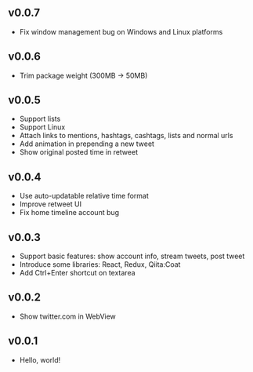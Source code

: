 ## v0.0.7
- Fix window management bug on Windows and Linux platforms

## v0.0.6
- Trim package weight (300MB -> 50MB)

## v0.0.5
- Support lists
- Support Linux
- Attach links to mentions, hashtags, cashtags, lists and normal urls
- Add animation in prepending a new tweet
- Show original posted time in retweet

## v0.0.4
- Use auto-updatable relative time format
- Improve retweet UI
- Fix home timeline account bug

## v0.0.3
- Support basic features: show account info, stream tweets, post tweet
- Introduce some libraries: React, Redux, Qiita:Coat
- Add Ctrl+Enter shortcut on textarea

## v0.0.2
- Show twitter.com in WebView

## v0.0.1
- Hello, world!
